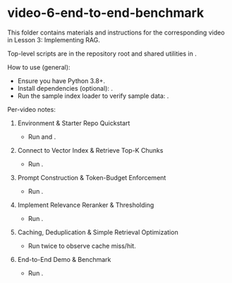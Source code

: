 # video-6-end-to-end-benchmark

This folder contains materials and instructions for the corresponding video in Lesson 3: Implementing RAG.

Top-level scripts are in the repository root  and shared utilities in .

How to use (general):

- Ensure you have Python 3.8+.
- Install dependencies (optional): .
- Run the sample index loader to verify sample data: .

Per-video notes:

1. Environment & Starter Repo Quickstart
   - Run  and .

2. Connect to Vector Index & Retrieve Top-K Chunks
   - Run .

3. Prompt Construction & Token-Budget Enforcement
   - Run .

4. Implement Relevance Reranker & Thresholding
   - Run .

5. Caching, Deduplication & Simple Retrieval Optimization
   - Run  twice to observe cache miss/hit.

6. End-to-End Demo & Benchmark
   - Run .

